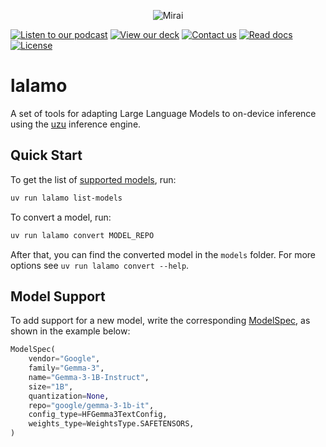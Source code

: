 <p align="center">
  <picture>
    <img alt="Mirai" src="https://artifacts.trymirai.com/social/github/lalamo-header.jpg" style="max-width: 100%;">
  </picture>
</p>

<a href="https://artifacts.trymirai.com/social/about_us.mp3"><img src="https://img.shields.io/badge/Listen-Podcast-red" alt="Listen to our podcast"></a>
<a href="https://docsend.com/v/76bpr/mirai2025"><img src="https://img.shields.io/badge/View-Deck-red" alt="View our deck"></a>
<a href="mailto:alexey@getmirai.co,dima@getmirai.co,aleksei@getmirai.co?subject=Interested%20in%20Mirai"><img src="https://img.shields.io/badge/Send-Email-green" alt="Contact us"></a>
<a href="https://docs.trymirai.com/components/models"><img src="https://img.shields.io/badge/Read-Docs-blue" alt="Read docs"></a>
[![License](https://img.shields.io/badge/License-MIT-blue)](LICENSE)

# lalamo

A set of tools for adapting Large Language Models to on-device inference using the [uzu](https://github.com/trymirai/uzu) inference engine.

## Quick Start

To get the list of [supported models](https://trymirai.com/models), run:

```bash
uv run lalamo list-models
```

To convert a model, run:

```bash
uv run lalamo convert MODEL_REPO
```

After that, you can find the converted model in the `models` folder. For more options see `uv run lalamo convert --help`.

## Model Support

To add support for a new model, write the corresponding [ModelSpec](lalamo/model_import/model_specs), as shown in the example below:

```python
ModelSpec(
    vendor="Google",
    family="Gemma-3",
    name="Gemma-3-1B-Instruct",
    size="1B",
    quantization=None,
    repo="google/gemma-3-1b-it",
    config_type=HFGemma3TextConfig,
    weights_type=WeightsType.SAFETENSORS,
)
```